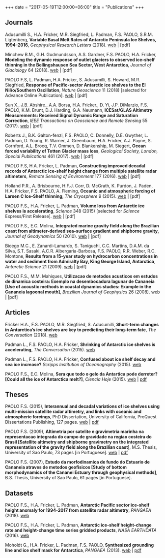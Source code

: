 +++
date = "2017-05-19T12:00:00+06:00"
title = "Publications"
+++

## Journals

Adusumilli S., H.A. Fricker, M.R. Siegfried, L. Padman, F.S. PAOLO, S.R.M. Ligtenberg, **Variable Basal Melt Rates of Antarctic Peninsula Ice Shelves, 1994–2016**, *Geophysical Research Letters* (2018). [web](https://doi.org/10.1002/2017GL076652) | [pdf]

Minchew B.M., G.H. Gudmundsson, A.S. Gardner, F.S. PAOLO, H.A. Fricker, **Modeling the dynamic response of outlet glaciers to observed ice-shelf thinning in the Bellingshausen Sea Sector, West Antarctica**, *Journal of Glaciology* 64 (2018). [web](https://doi.org/10.1017/jog.2018.24) | [pdf]

PAOLO F.S, L. Padman, H.A. Fricker, S. Adusumilli, S. Howard, M.R. Siegfried, **Response of Pacific-sector Antarctic ice shelves to the El Niño/Southern Oscillation**, *Nature Geoscience* 11 (2018) [selected for Advance Online Publication]. [web](http://doi.org/10.1038/s41561-017-0033-0) | [pdf]

Sun X., J.B. Abshire., A.A. Borsa, H.A. Fricker., D. Yi, J.P. DiMarzio, F.S. PAOLO, K.M. Brunt, D.J. Harding, G.A. Neumann, **ICESat/GLAS Altimetry Measurements: Received Signal Dynamic Range and Saturation Correction**, *IEEE Transactions on Geoscience and Remote Sensing* 55 (2017). [web](https://doi.org/10.1109/TGRS.2017.2702126) | [pdf]

Roberts J., B.K. Galton-fenzi, F.S. PAOLO, C. Donnelly, D.E. Gwyther, L. Padman, D. Young, R. Warner, J. Greenbaum, H.A. Fricker, A.J. Payne, S. Cornford, A.L. Brocq, T.V. Ommen, D. Blankenship, M. Siegert, **Ocean forced variability of Totten Glacier mass loss**, *Geological Society, London, Special Publications* 461 (2017). [web](https://doi.org/10.1144/SP461.6) | [pdf]

PAOLO F.S, H.A. Fricker, L. Padman, **Constructing improved decadal records of Antarctic ice-shelf height change from multiple satellite radar altimeters**, *Remote Sensing of Environment* 177 (2016). [web](http://dx.doi.org/10.1016/j.rse.2016.01.026) | [pdf]

Holland P.R., A. Brisbourne, H.F.J. Corr, D. McGrath, K. Purdon, J. Paden, H.A. Fricker, F.S. PAOLO, A. Fleming, **Oceanic and atmospheric forcing of Larsen C Ice-Shelf thinning**, *The Cryosphere* 9 (2015). [web](http://dx.doi.org/10.5194/tc-9-1005-2015) | [pdf]

PAOLO F.S., H.A. Fricker, L. Padman, **Volume loss from Antarctic ice shelves is accelerating**, *Science* 348 (2015) [selected for *Science* Express/First Release]. [web](http://dx.doi.org/10.1126/science.aaa0940) | [pdf]

PAOLO F.S., E.C. Molina, **Integrated marine gravity field along the Brazilian coast from altimeter-derived sea-surface gradient and shipborne gravity**, *Journal of Geodynamics* 50 (2010). [web](http://dx.doi.org/10.1016/j.jog.2010.04.003) | [pdf]

Bicego M.C., E. Zanardi-Lamardo, S. Taniguchi, C.C. Martins, D.A.M. da Silva, S.T. Sasaki, A.C.R. Albergaria-Barbosa, F.S. PAOLO, R.R. Weber, R.C. Montone, **Results from a 15-year study on hydrocarbon concentrations in water and sediment from Admiralty Bay, King George Island, Antarctica**, *Antarctic Science* 21 (2009). [web](http://dx.doi.org/10.1017/S0954102009001734) | [pdf]

PAOLO F.S., M.M. Mahiques, **Utilizacao de metodos acusticos em estudos de dinamica costeira: Exemplo na desembocadura lagunar de Cananeia [Use of acoustic methods in coastal dynamics studies: Example in the Cananeia lagoonal mouth]**, *Brazilian Journal of Geophysics* 26 (2008). [web](http://dx.doi.org/10.1590/S0102-261X2008000200008) | [pdf]


## Articles

Fricker H.A., F.S. PAOLO, M.R. Siegfried, S. Adusumilli, **Short-term changes in Antarctica’s ice shelves are key to predicting their long-term fate**, *The Conversation* (2018). [web](https://theconversation.com/short-term-changes-in-antarcticas-ice-shelves-are-key-to-predicting-their-long-term-fate-95207)

Padman L., F.S. PAOLO, H.A. Fricker, **Shrinking of Antarctic ice shelves is accelerating**, *The Conversation* (2015). [web](https://theconversation.com/shrinking-of-antarctic-ice-shelves-is-accelerating-39273)

Padman L., F.S. PAOLO, H.A. Fricker, **Confused about ice shelf decay and sea ice increase?** *Scripps Institution of Oceanography* (2015). [web](http://glaciology.weebly.com/articles.html)

PAOLO F.S., E.C. Molina, **Sera que todo o gelo da Antartica pode derreter? [Could all the ice of Antarctica melt?]**, *Ciencia Hoje* (2015). [web](http://chc.cienciahoje.uol.com.br/multimidia/revistas/reduzidas//268/?revista=268#8) | [pdf](https://www.dropbox.com/s/qspgytpen50vmlz/Edicao_268_otimizado.pdf?dl=0)


## Theses

PAOLO F.S. (2015), **Interannual and decadal variations of ice shelves using multi-mission satellite radar altimetry, and links with oceanic and atmospheric forcings**, PhD Dissertation, University of California, ProQuest Dissertations Publishing, 127 pages. [web](\href{http://fspaolo.net/work/phd/) | [pdf](https://github.com/fspaolo/phd-thesis/blob/master/thesis.pdf)

PAOLO F.S. (2009), **Altimetria por satelite e gravimetria marinha na representacao integrada do campo de gravidade na regiao costeira do Brasil [Satellite altimetry and shipborne gravimetry on the integrated representation of the gravity field along the Brazilian coast]**, M.S. Thesis, University of Sao Paulo, 73 pages [in Portuguese]. [web](http://fspaolo.net/work/ms/) | [pdf](http://www.iag.usp.br/pos/sites/default/files/m_fernando_s_paolo.pdf)

PAOLO F.S. (2007), **Estudo da morfodinamica de fundo do Estuario de Cananeia atraves de metodos geofisicos [Study of bottom morphodynamics of the Cananei Estuary through geophysical methods]**, B.S. Thesis, University of Sao Paulo, 61 pages [in Portuguese]. 


## Datasets

PAOLO F.S., H.A. Fricker, L. Padman, **Antarctic Pacific sector ice-shelf height anomaly for 1994-2017 from satellite radar altimetry**, *PANGAEA* (2018). [web](https://doi.org/10.1594/PANGAEA.882376)

PAOLO F.S., H.A. Fricker, L. Padman, **Antarctic ice-shelf height-change rate and height-change time series gridded products**, *NASA EARTHDATA* (2016). [web](https://sealevel.nasa.gov/data/dataset/?identifier=SLCP_ice_shelf_dh_v1_1)

Moholdt G., H.A. Fricker, L. Padman, F.S. PAOLO, **Synthesized grounding line and ice shelf mask for Antarctica**, *PANGAEA* (2013). [web](http://doi.pangaea.de/10.1594/PANGAEA.819150) | [pdf](http://epic.awi.de/33781/4/Moholdt_etal.pdf)
